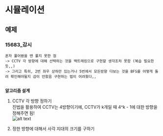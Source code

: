 # 시뮬레이션  
## 예제  
### 15683_감시  
```
혼자 풀어봤을 땐 풀지 못한 점  
-> CCTV 각 방향에 대해 선택하는 것을 백트래킹으로 구현할 생각조차 못함 (복습 필요한듯,,)
-> 그리고 특히, 2번 좌우 상하만 있는거나 5번에서 모든방향 다보는 것을 BFS를 어떻게 돌려 확인해야될지 감이 안왔음 구현하는 법이 어려웠다,,
```

```cpp  

```  
**알고리즘 설계**  
1. CCTV 각 방향 정하기  
진법을 활용하여 CCTV는 4방향이기에, CCTV가 k개일 때 4^k - 1에 대한 방향을 정해주면 됨!  
![alt text](image.png)  

2. 정한 방향에 대해서 사각 지대의 크기를 구하기  



